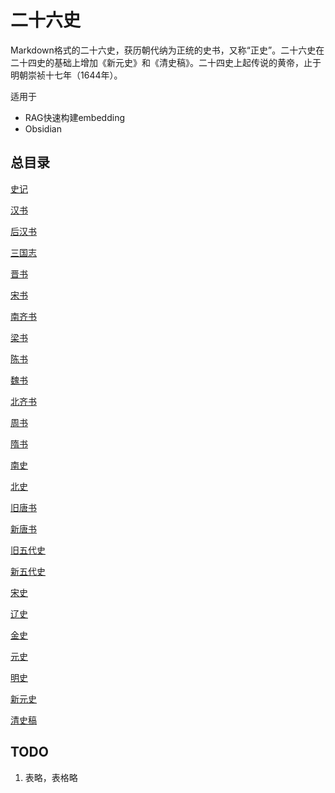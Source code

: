 # 二十六史

Markdown格式的二十六史，获历朝代纳为正统的史书，又称“正史”。二十六史在二十四史的基础上增加《新元史》和《清史稿》。二十四史上起传说的黄帝，止于明朝崇祯十七年（1644年）。

适用于
- RAG快速构建embedding
- Obsidian

## 总目录

[史记](二十六史/史记/目录.md)

[汉书](二十六史/汉书/目录.md)

[后汉书](二十六史/后汉书/目录.md)

[三国志](二十六史/三国志/目录.md)

[晋书](二十六史/晋书/目录.md)

[宋书](二十六史/宋书/目录.md)

[南齐书](二十六史/南齐书/目录.md)

[梁书](二十六史/梁书/目录.md)

[陈书](二十六史/陈书/目录.md)

[魏书](二十六史/魏书/目录.md)

[北齐书](二十六史/北齐书/目录.md)

[周书](二十六史/周书/目录.md)

[隋书](二十六史/隋书/目录.md)

[南史](二十六史/南史/目录.md)

[北史](二十六史/北史/目录.md)

[旧唐书](二十六史/旧唐书/目录.md)

[新唐书](二十六史/新唐书/目录.md)

[旧五代史](二十六史/旧五代史/史目录.md)

[新五代史](二十六史/新五代史/史目录.md)

[宋史](二十六史/宋史/目录.md)

[辽史](二十六史/辽史/目录.md)

[金史](二十六史/金史/目录.md)

[元史](二十六史/元史/目录.md)

[明史](二十六史/明史/目录.md)

[新元史](二十六史/新元史/目录.md)

[清史稿](二十六史/清史稿/目录.md)


## TODO

1. 表略，表格略